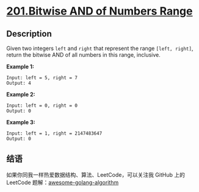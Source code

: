 # [201.Bitwise AND of Numbers Range][title]

## Description
Given two integers `left` and `right` that represent the range `[left, right]`, return the bitwise AND of all numbers in this range, inclusive.

**Example 1:**

```
Input: left = 5, right = 7
Output: 4
```

**Example 2:**

```
Input: left = 0, right = 0
Output: 0
```

**Example 3:**

```
Input: left = 1, right = 2147483647
Output: 0
```

## 结语

如果你同我一样热爱数据结构、算法、LeetCode，可以关注我 GitHub 上的 LeetCode 题解：[awesome-golang-algorithm][me]

[title]: https://leetcode.com/problems/bitwise-and-of-numbers-range/
[me]: https://github.com/Golang-Solutions/awesome-golang-algorithm
